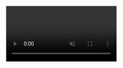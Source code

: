 <meta charset="UTF-8" content="text/html"/>
<meta name="robots" content="noindex, nofollow"/>

<html>
    <head>
        <title>iptv.urfan.web.id</title>
    </head>
    <body>
<video play muted loop id="iptv.urfan.web.id">
  <source src="https://iptv.urfan.web.id/info.m3u8" type="video/mp4">
  <center>
	    <br/>
        <p><h2>iptv.urfan.web.id</h2></p>
	    








//========================================================================
//copy right by,@hometv menampilkan playlist >>> LOKAL IDD  
//========================================================================

#EXTINF:-1 tvg-logo="https://play-gachor.my.id/logo/htv2/lokal/trans7.png" group-title="LOKAL ID",TRANS 7  
#KODIPROP:inputstream.adaptive.license_type=com.widevine.alpha
#KODIPROP:inputstream.adaptive.license_key=https://mrpw.ptmnc01.verspective.net/?deviceId=NDIzMDJhZmUtYWRjMi0zNGJkLTkyN2EtYmE1ZDFlZWIwODEz
https://cempedak-live-cdn.mncnow.id/live/eds/Trans7-2/sa_dash_vmx/Trans7-2.mpd
#EXTINF:-1 tvg-logo="https://play-gachor.my.id/logo/htv2/lokal/transtv.png" group-title="LOKAL ID",TRANS TV  
#KODIPROP:inputstream.adaptive.license_type=com.widevine.alpha
#KODIPROP:inputstream.adaptive.license_key=https://mrpw.ptmnc01.verspective.net/?deviceId=NDIzMDJhZmUtYWRjMi0zNGJkLTkyN2EtYmE1ZDFlZWIwODEz
https://cempedak-live-cdn.mncnow.id/live/eds/TransTV-2/sa_dash_vmx/TransTV-2.mpd
#EXTINF:-1 tvg-logo="https://play-gachor.my.id/logo/htv2/lokal/rcti.png" group-title="LOKAL ID",RCTI  
#KODIPROP:inputstream.adaptive.license_type=com.widevine.alpha
#KODIPROP:inputstream.adaptive.license_key=https://mrpw.ptmnc01.verspective.net/?deviceId=NDIzMDJhZmUtYWRjMi0zNGJkLTkyN2EtYmE1ZDFlZWIwODEz
https://cempedak-live-cdn.mncnow.id/live/eds/RCTI-DD/sa_dash_vmx/RCTI-DD.mpd
#EXTINF:-1 tvg-logo="https://play-gachor.my.id/logo/htv2/lokal/mnctv.png" group-title="LOKAL ID",MNC TV  
#KODIPROP:inputstream.adaptive.license_type=com.widevine.alpha
#KODIPROP:inputstream.adaptive.license_key=https://mrpw.ptmnc01.verspective.net/?deviceId=NDIzMDJhZmUtYWRjMi0zNGJkLTkyN2EtYmE1ZDFlZWIwODEz
https://cempedak-live-cdn.mncnow.id/live/eds/MNCTV-HD/sa_dash_vmx/MNCTV-HD.mpd
#EXTINF:-1 tvg-logo="https://play-gachor.my.id/logo/htv2/lokal/gtv.png" group-title="LOKAL ID",GTV  
#KODIPROP:inputstream.adaptive.license_type=com.widevine.alpha
#KODIPROP:inputstream.adaptive.license_key=https://mrpw.ptmnc01.verspective.net/?deviceId=NDIzMDJhZmUtYWRjMi0zNGJkLTkyN2EtYmE1ZDFlZWIwODEz
https://cempedak-live-cdn.mncnow.id/live/eds/GTV-HD/sa_dash_vmx/GTV-HD.mpd
#EXTINF:-1 tvg-logo="https://play-gachor.my.id/logo/htv2/lokal/inews.png" group-title="LOKAL ID",iNEWS  
#KODIPROP:inputstream.adaptive.license_type=com.widevine.alpha
#KODIPROP:inputstream.adaptive.license_key=https://mrpw.ptmnc01.verspective.net/?deviceId=NDIzMDJhZmUtYWRjMi0zNGJkLTkyN2EtYmE1ZDFlZWIwODEz
https://cempedak-live-cdn.mncnow.id/live/eds/iNewsTV-HDD/sa_dash_vmx/iNewsTV-HDD.mpd
#EXTINF:-1 tvg-logo="https://play-gachor.my.id/logo/htv2/lokal/tvone.png" group-title="LOKAL ID",TV ONE  
#KODIPROP:inputstream.adaptive.license_type=com.widevine.alpha
#KODIPROP:inputstream.adaptive.license_key=https://mrpw.ptmnc01.verspective.net/?deviceId=NDIzMDJhZmUtYWRjMi0zNGJkLTkyN2EtYmE1ZDFlZWIwODEz
https://cempedak-live-cdn.mncnow.id/live/eds/TVOne/sa_dash_vmx/TVOne.mpd
#EXTINF:-1 tvg-logo="https://play-gachor.my.id/logo/htv2/lokal/antv.png" group-title="LOKAL ID",ANTV  
#KODIPROP:inputstream.adaptive.license_type=com.widevine.alpha
#KODIPROP:inputstream.adaptive.license_key=https://mrpw.ptmnc01.verspective.net/?deviceId=NDIzMDJhZmUtYWRjMi0zNGJkLTkyN2EtYmE1ZDFlZWIwODEz
https://cempedak-live-cdn.mncnow.id/live/eds/ANTV/sa_dash_vmx/ANTV.mpd
#EXTINF:-1 tvg-logo="https://play-gachor.my.id/logo/htv2/lokal/metrotv.png" group-title="LOKAL ID",METRO TV  
#KODIPROP:inputstream.adaptive.license_type=com.widevine.alpha
#KODIPROP:inputstream.adaptive.license_key=https://mrpw.ptmnc01.verspective.net/?deviceId=NDIzMDJhZmUtYWRjMi0zNGJkLTkyN2EtYmE1ZDFlZWIwODEz
https://cempedak-live-cdn.mncnow.id/live/eds/Metro-TV2/sa_dash_vmx/Metro-TV2.mpd
#EXTINF:-1 tvg-logo="https://play-gachor.my.id/logo/htv2/lokal/kompastv.png" group-title="LOKAL ID",KOMPAS TV  
#KODIPROP:inputstream.adaptive.license_type=com.widevine.alpha
#KODIPROP:inputstream.adaptive.license_key=https://mrpw.ptmnc01.verspective.net/?deviceId=NDIzMDJhZmUtYWRjMi0zNGJkLTkyN2EtYmE1ZDFlZWIwODEz
https://cempedak-live-cdn.mncnow.id/live/eds/KompasTV/sa_dash_vmx/KompasTV.mpd
#EXTINF:-1 tvg-logo="https://play-gachor.my.id/logo/htv2/lokal/rtv.png" group-title="LOKAL ID",RTV  
#KODIPROP:inputstream.adaptive.license_type=com.widevine.alpha
#KODIPROP:inputstream.adaptive.license_key=https://mrpw.ptmnc01.verspective.net/?deviceId=NDIzMDJhZmUtYWRjMi0zNGJkLTkyN2EtYmE1ZDFlZWIwODEz
https://cempedak-live-cdn.mncnow.id/live/eds/RTV/sa_dash_vmx/RTV.mpd
#EXTINF:-1 tvg-logo="https://play-gachor.my.id/logo/htv2/lokal/beritasatu.png" group-title="LOKAL ID",BERITA SATU  
#KODIPROP:inputstream.adaptive.license_type=com.widevine.alpha
#KODIPROP:inputstream.adaptive.license_key=https://mrpw.ptmnc01.verspective.net/?deviceId=NDIzMDJhZmUtYWRjMi0zNGJkLTkyN2EtYmE1ZDFlZWIwODEz
https://cempedak-live-cdn.mncnow.id/live/eds/BeritaSatu/sa_dash_vmx/BeritaSatu.mpd
#EXTINF:-1 tvg-logo="https://play-gachor.my.id/logo/htv2/lokal/sindo_news.png" group-title="LOKAL ID",SINDO NEWS  
#KODIPROP:inputstream.adaptive.license_type=com.widevine.alpha
#KODIPROP:inputstream.adaptive.license_key=https://mrpw.ptmnc01.verspective.net/?deviceId=NDIzMDJhZmUtYWRjMi0zNGJkLTkyN2EtYmE1ZDFlZWIwODEz
https://cempedak-live-cdn.mncnow.id/live/eds/MNCnews-HDD/sa_dash_vmx/MNCnews-HDD.mpd
#EXTINF:-1 tvg-logo="https://play-gachor.my.id/logo/htv2/lokal/cnn_indonesia.png" group-title="LOKAL ID",CNN INDONESIA
https://live.cnnindonesia.com/livecnn/smil:cnntv.smil/chunklist_w1841569157_b384000_sleng.m3u8
#EXTINF:-1 tvg-logo="https://play-gachor.my.id/logo/htv2/lokal/cnbc_indonesia.png" group-title="LOKAL ID",CNBC INDONESIA
https://live.cnbcindonesia.com/livecnbc/smil:cnbctv.smil/chunklist_kamiselaluada_b384000_sleng.m3u8
#EXTINF:-1 tvg-logo="https://play-gachor.my.id/logo/htv2/lokal/tvri.png" group-title="LOKAL ID",TVRI  
https://ott-balancer.tvri.go.id/live/eds/Nasional/hls/Nasional.m3u8
#EXTINF:-1 tvg-logo="https://play-gachor.my.id/logo/htv2/lokal/daaitv.png" group-title="LOKAL ID",DAAI TV  
#KODIPROP:inputstream.adaptive.license_type=com.widevine.alpha
#KODIPROP:inputstream.adaptive.license_key=https://mrpw.ptmnc01.verspective.net/?deviceId=NDIzMDJhZmUtYWRjMi0zNGJkLTkyN2EtYmE1ZDFlZWIwODEz
https://cempedak-live-cdn.mncnow.id/live/eds/DAAITV/sa_dash_vmx/DAAITV.mpd



//========================================================================
//copy right by,@hometv menampilkan playlist >>> MOVIES
//========================================================================

#EXTINF:-1 tvg-logo="https://play-gachor.my.id/logo/htv2/movie/imc.png" group-title="MOVIES",IMC  
#KODIPROP:inputstream.adaptive.license_type=com.widevine.alpha
#KODIPROP:inputstream.adaptive.license_key=https://mrpw.ptmnc01.verspective.net/?deviceId=NDIzMDJhZmUtYWRjMi0zNGJkLTkyN2EtYmE1ZDFlZWIwODEz
https://cempedak-live-cdn.mncnow.id/live/eds/IndonesiaMovieChannels-HD/sa_dash_vmx/IndonesiaMovieChannels-HD.mpd
#EXTINF:-1 tvg-logo="https://play-gachor.my.id/logo/htv2/movie/mce.png" group-title="MOVIES",MCE HD
http://210.210.155.35/session/0c29f2d2-dd99-11eb-a245-b82a72d63267/uq2663/h/h18/index.m3u8
#EXTINF:-1 tvg-logo="https://play-gachor.my.id/logo/htv2/movie/ccm.png" group-title="MOVIES",CCM  
#KODIPROP:inputstream.adaptive.license_type=com.widevine.alpha
#KODIPROP:inputstream.adaptive.license_key=https://mrpw.ptmnc01.verspective.net/?deviceId=NDIzMDJhZmUtYWRjMi0zNGJkLTkyN2EtYmE1ZDFlZWIwODEz
https://cempedak-live-cdn.mncnow.id/live/eds/CelestialClassic/sa_dash_vmx/CelestialClassic.mpd
#EXTINF:-1 tvg-logo="https://play-gachor.my.id/logo/htv2/movie/celestial_movies.png" group-title="MOVIES",CELESTIAL MOVIES  
#KODIPROP:inputstream.adaptive.license_type=com.widevine.alpha
#KODIPROP:inputstream.adaptive.license_key=https://mrpw.ptmnc01.verspective.net/?deviceId=NDIzMDJhZmUtYWRjMi0zNGJkLTkyN2EtYmE1ZDFlZWIwODEz
https://cempedak-live-cdn.mncnow.id/live/eds/CelestialMovie/sa_dash_vmx/CelestialMovie.mpd
#EXTINF:-1 tvg-logo="https://play-gachor.my.id/logo/htv2/movie/zee_bioskop.png" group-title="MOVIES",ZEE BIOSKOP  
#KODIPROP:inputstream.adaptive.license_type=com.widevine.alpha
#KODIPROP:inputstream.adaptive.license_key=https://mrpw.ptmnc01.verspective.net/?deviceId=NDIzMDJhZmUtYWRjMi0zNGJkLTkyN2EtYmE1ZDFlZWIwODEz
https://cempedak-live-cdn.mncnow.id/live/eds/ZeeBIOSKOP/sa_dash_vmx/ZeeBIOSKOP.mpd
#EXTINF:-1 tvg-logo="https://play-gachor.my.id/logo/htv2/movie/rock_action.png" group-title="MOVIES",ROCK ACTION  
#KODIPROP:inputstream.adaptive.license_type=com.widevine.alpha
#KODIPROP:inputstream.adaptive.license_key=https://mrpw.ptmnc01.verspective.net/?deviceId=NDIzMDJhZmUtYWRjMi0zNGJkLTkyN2EtYmE1ZDFlZWIwODEz
https://cempedak-live-cdn.mncnow.id/live/eds/Rockaction/sa_dash_vmx/Rockaction.mpd
#EXTINF:-1 tvg-logo="https://play-gachor.my.id/logo/htv2/movie/axn.png" group-title="MOVIES",AXN  
#KODIPROP:inputstream.adaptive.license_type=com.widevine.alpha
#KODIPROP:inputstream.adaptive.license_key=https://mrpw.ptmnc01.verspective.net/?deviceId=NDIzMDJhZmUtYWRjMi0zNGJkLTkyN2EtYmE1ZDFlZWIwODEz
https://cempedak-live-cdn.mncnow.id/live/eds/AXN/sa_dash_vmx/AXN.mpd
#EXTINF:-1 tvg-logo="https://play-gachor.my.id/logo/htv2/movie/kix.png" group-title="MOVIES",KIX  
#KODIPROP:inputstream.adaptive.license_type=com.widevine.alpha
#KODIPROP:inputstream.adaptive.license_key=https://mrpw.ptmnc01.verspective.net/?deviceId=NDIzMDJhZmUtYWRjMi0zNGJkLTkyN2EtYmE1ZDFlZWIwODEz
https://cempedak-live-cdn.mncnow.id/live/eds/KIX/sa_dash_vmx/KIX.mpd
#EXTINF:-1 tvg-logo="https://play-gachor.my.id/logo/htv2/movie/thrill.png" group-title="MOVIES",THRILL  
#KODIPROP:inputstream.adaptive.license_type=com.widevine.alpha
#KODIPROP:inputstream.adaptive.license_key=https://mrpw.ptmnc01.verspective.net/?deviceId=NDIzMDJhZmUtYWRjMi0zNGJkLTkyN2EtYmE1ZDFlZWIwODEz
https://cempedak-live-cdn.mncnow.id/live/eds/Thrill/sa_dash_vmx/Thrill.mpd
#EXTINF:-1 tvg-logo="https://play-gachor.my.id/logo/htv2/movie/tvn_movies.png" group-title="MOVIES",TVN Movies  
#KODIPROP:inputstream.adaptive.license_type=com.widevine.alpha
#KODIPROP:inputstream.adaptive.license_key=https://mrpw.ptmnc01.verspective.net/?deviceId=NDIzMDJhZmUtYWRjMi0zNGJkLTkyN2EtYmE1ZDFlZWIwODEz
https://cempedak-live-cdn.mncnow.id/live/eds/tvNMovies/sa_dash_vmx/tvNMovies.mpd
#EXTINF:-1 tvg-logo="https://play-gachor.my.id/logo/htv2/movie/galaxy.png" group-title="MOVIES",GALAXY  
#KODIPROP:inputstream.adaptive.license_type=com.widevine.alpha
#KODIPROP:inputstream.adaptive.license_key=https://mrpw.ptmnc01.verspective.net/?deviceId=NDIzMDJhZmUtYWRjMi0zNGJkLTkyN2EtYmE1ZDFlZWIwODEz
https://cempedak-live-cdn.mncnow.id/live/eds/Galaxy-HD/sa_dash_vmx/Galaxy-HD.mpd
#EXTINF:-1 tvg-logo="https://play-gachor.my.id/logo/htv2/movie/galaxy_premium.png" group-title="MOVIES",GALAXY PREMIUM  
#KODIPROP:inputstream.adaptive.license_type=com.widevine.alpha
#KODIPROP:inputstream.adaptive.license_key=https://mrpw.ptmnc01.verspective.net/?deviceId=NDIzMDJhZmUtYWRjMi0zNGJkLTkyN2EtYmE1ZDFlZWIwODEz
https://cempedak-live-cdn.mncnow.id/live/eds/GalaxyPremium-HD/sa_dash_vmx/GalaxyPremium-HD.mpd
#EXTINF:-1 tvg-logo="https://play-gachor.my.id/logo/htv2/movie/cinema_world.png" group-title="MOVIES",CINEMA WORLD  
#KODIPROP:inputstream.adaptive.license_type=com.widevine.alpha
#KODIPROP:inputstream.adaptive.license_key=https://mrpw.ptmnc01.verspective.net/?deviceId=NDIzMDJhZmUtYWRjMi0zNGJkLTkyN2EtYmE1ZDFlZWIwODEz
https://cempedak-live-cdn.mncnow.id/live/eds/CinemaWorld/sa_dash_vmx/CinemaWorld.mpd
#EXTINF:-1 tvg-logo="https://play-gachor.my.id/logo/htv2/movie/hits.png" group-title="MOVIES",HITS  
#KODIPROP:inputstream.adaptive.license_type=com.widevine.alpha
#KODIPROP:inputstream.adaptive.license_key=https://mrpw.ptmnc01.verspective.net/?deviceId=NDIzMDJhZmUtYWRjMi0zNGJkLTkyN2EtYmE1ZDFlZWIwODEz
https://cempedak-live-cdn.mncnow.id/live/eds/HITS/sa_dash_vmx/HITS.mpd
#EXTINF:-1 tvg-logo="https://play-gachor.my.id/logo/htv2/movie/hits_movies.png" group-title="MOVIES",HITS MOVIES  
#KODIPROP:inputstream.adaptive.license_type=com.widevine.alpha
#KODIPROP:inputstream.adaptive.license_key=https://mrpw.ptmnc01.verspective.net/?deviceId=NDIzMDJhZmUtYWRjMi0zNGJkLTkyN2EtYmE1ZDFlZWIwODEz
https://cempedak-live-cdn.mncnow.id/live/eds/HitsMovies/sa_dash_vmx/HitsMovies.mpd
#EXTINF:-1 tvg-logo="https://play-gachor.my.id/logo/htv2/movie/cinemachi.png" group-title="MOVIES",CINEMACHI  
#KODIPROP:inputstream.adaptive.license_type=com.widevine.alpha
#KODIPROP:inputstream.adaptive.license_key=https://mrpw.ptmnc01.verspective.net/?deviceId=NDIzMDJhZmUtYWRjMi0zNGJkLTkyN2EtYmE1ZDFlZWIwODEz
https://cempedak-live-cdn.mncnow.id/live/eds/Cinemachi-HD/sa_dash_vmx/Cinemachi-HD.mpd
#EXTINF:-1 tvg-logo="https://play-gachor.my.id/logo/htv2/movie/cinemachi_action.png" group-title="MOVIES",CINEMACHI ACTION  
#KODIPROP:inputstream.adaptive.license_type=com.widevine.alpha
#KODIPROP:inputstream.adaptive.license_key=https://mrpw.ptmnc01.verspective.net/?deviceId=NDIzMDJhZmUtYWRjMi0zNGJkLTkyN2EtYmE1ZDFlZWIwODEz
https://cempedak-live-cdn.mncnow.id/live/eds/Cinemachi-Action/sa_dash_vmx/Cinemachi-Action.mpd
#EXTINF:-1 tvg-logo="https://play-gachor.my.id/logo/htv2/movie/cinemachi_max.png" group-title="MOVIES",CINEMACHI MAX  
#KODIPROP:inputstream.adaptive.license_type=com.widevine.alpha
#KODIPROP:inputstream.adaptive.license_key=https://mrpw.ptmnc01.verspective.net/?deviceId=NDIzMDJhZmUtYWRjMi0zNGJkLTkyN2EtYmE1ZDFlZWIwODEz
https://cempedak-live-cdn.mncnow.id/live/eds/Cinemachi-Max-HD/sa_dash_vmx/Cinemachi-Max-HD.mpd
#EXTINF:-1 tvg-logo="https://play-gachor.my.id/logo/htv2/movie/cinemachi_xtra.png" group-title="MOVIES",CINEMACHI XTRA  
#KODIPROP:inputstream.adaptive.license_type=com.widevine.alpha
#KODIPROP:inputstream.adaptive.license_key=https://mrpw.ptmnc01.verspective.net/?deviceId=NDIzMDJhZmUtYWRjMi0zNGJkLTkyN2EtYmE1ZDFlZWIwODEz
https://cempedak-live-cdn.mncnow.id/live/eds/Cinemachi-Xtra-HD/sa_dash_vmx/Cinemachi-Xtra-HD.mpd
#EXTINF:-1 tvg-logo="https://play-gachor.my.id/logo/htv2/movie/my_cinema.png" group-title="MOVIES",My CINEMA  
#KODIPROP:inputstream.adaptive.license_type=com.widevine.alpha
#KODIPROP:inputstream.adaptive.license_key=https://mrpw.ptmnc01.verspective.net/?deviceId=NDIzMDJhZmUtYWRjMi0zNGJkLTkyN2EtYmE1ZDFlZWIwODEz
https://cempedak-live-cdn.mncnow.id/live/eds/MyCinema/sa_dash_vmx/MyCinema.mpd
#EXTINF:-1 tvg-logo="https://play-gachor.my.id/logo/htv2/movie/my_cinema_asia.png" group-title="MOVIES",My CINEMA Asia  
#KODIPROP:inputstream.adaptive.license_type=com.widevine.alpha
#KODIPROP:inputstream.adaptive.license_key=https://mrpw.ptmnc01.verspective.net/?deviceId=NDIzMDJhZmUtYWRjMi0zNGJkLTkyN2EtYmE1ZDFlZWIwODEz
https://cempedak-live-cdn.mncnow.id/live/eds/MyCinema-Asia/sa_dash_vmx/MyCinema-Asia.mpd
#EXTINF:-1 tvg-logo="https://play-gachor.my.id/logo/htv2/movie/my_family.png" group-title="MOVIES",My FAMILY Channel  
#KODIPROP:inputstream.adaptive.license_type=com.widevine.alpha
#KODIPROP:inputstream.adaptive.license_key=https://mrpw.ptmnc01.verspective.net/?deviceId=NDIzMDJhZmUtYWRjMi0zNGJkLTkyN2EtYmE1ZDFlZWIwODEz
https://cempedak-live-cdn.mncnow.id/live/eds/MyFamily/sa_dash_vmx/MyFamily.mpd



######################
####HBO GROUP  ####
########################

#EXTVLCOPT:http-referrer=https://www.cubmu.com/
#KODIPROP:inputstreamaddon=inputstream.adaptive 
#EXTHTTP:{"dt-custom-data":"eyJ1c2VySWQiOiJyZWFjdC1qdy1wbGF5ZXIiLCJzZXNzaW9uSWQiOiIxMjM0NTY3ODkiLCJtZXJjaGFudCI6ImdpaXRkX3RyYW5zdmlzaW9uIn0="}
#KODIPROP:inputstream.adaptive.manifest_type=dash
#KODIPROP:inputstream.adaptive.license_type=com.widevine.alpha
#KODIPROP:inputstream.adaptive.license_key=https://lic-cubmux.konslet.workers.dev/4rr0w/play.wv
#EXTVLCOPT:http-user-agent=Mozilla/5.0 (Windows NT 10.0; Win64; x64) AppleWebKit/537.36 (KHTML, like Gecko) Chrome/108.0.0.0 Safari/537.36
#EXTINF:-1 tvg-id="HBO HD.sg" tvg-url="https://www.bevy.be/bevyfiles/singaporepremium.xml.gz" tvg-logo="https://seeklogo.com/images/H/hbo-logo-9BCB43E157-seeklogo.com.png" group-title="HBO Group",HBO
https://cdnjkt4.transvision.co.id:1000/live/master/4/4028c6856b6088c3016b87d64b970b53/manifest.mpd

#EXTVLCOPT:http-referrer=https://www.cubmu.com/
#KODIPROP:inputstreamaddon=inputstream.adaptive 
#EXTHTTP:{"dt-custom-data":"eyJ1c2VySWQiOiJyZWFjdC1qdy1wbGF5ZXIiLCJzZXNzaW9uSWQiOiIxMjM0NTY3ODkiLCJtZXJjaGFudCI6ImdpaXRkX3RyYW5zdmlzaW9uIn0="}
#KODIPROP:inputstream.adaptive.manifest_type=dash
#KODIPROP:inputstream.adaptive.license_type=com.widevine.alpha
#KODIPROP:inputstream.adaptive.license_key=https://lic-cubmux.konslet.workers.dev/4rr0w/play.wv
#EXTVLCOPT:http-user-agent=Mozilla/5.0 (Windows NT 10.0; Win64; x64) AppleWebKit/537.36 (KHTML, like Gecko) Chrome/108.0.0.0 Safari/537.36
#EXTINF:-1 tvg-id="HBO Hits (HD).sg" tvg-url="https://www.bevy.be/bevyfiles/singaporepremium.xml.gz" tvg-logo="https://upload.wikimedia.org/wikipedia/en/f/fc/HBOHits-ASIA.png" group-title="HBO Group",HBO Hits
https://cdnjkt4.transvision.co.id:1000/live/master/3/4028c6856c3db2cc016d054fbf67379f/manifest.mpd

#EXTVLCOPT:http-referrer=https://www.cubmu.com/
#KODIPROP:inputstreamaddon=inputstream.adaptive 
#EXTHTTP:{"dt-custom-data":"eyJ1c2VySWQiOiJyZWFjdC1qdy1wbGF5ZXIiLCJzZXNzaW9uSWQiOiIxMjM0NTY3ODkiLCJtZXJjaGFudCI6ImdpaXRkX3RyYW5zdmlzaW9uIn0="}
#KODIPROP:inputstream.adaptive.manifest_type=dash
#KODIPROP:inputstream.adaptive.license_type=com.widevine.alpha
#KODIPROP:inputstream.adaptive.license_key=https://lic-cubmux.konslet.workers.dev/4rr0w/play.wv
#EXTVLCOPT:http-user-agent=Mozilla/5.0 (Windows NT 10.0; Win64; x64) AppleWebKit/537.36 (KHTML, like Gecko) Chrome/108.0.0.0 Safari/537.36
#EXTINF:-1 tvg-id="HBO Family (HD).sg" tvg-url="https://www.bevy.be/bevyfiles/singaporepremium.xml.gz" tvg-logo="https://www.liblogo.com/img-logo/hb7524h5d2-hbo-family-logo-hbo-family-logopedia-.png" group-title="HBO Group",HBO Family
https://cdnjkt4.transvision.co.id:1000/live/master/3/4028c6856c3db2cc016d055927fe37a4/manifest.mpd

#EXTVLCOPT:http-referrer=https://www.cubmu.com/
#KODIPROP:inputstreamaddon=inputstream.adaptive 
#EXTHTTP:{"dt-custom-data":"eyJ1c2VySWQiOiJyZWFjdC1qdy1wbGF5ZXIiLCJzZXNzaW9uSWQiOiIxMjM0NTY3ODkiLCJtZXJjaGFudCI6ImdpaXRkX3RyYW5zdmlzaW9uIn0="}
#KODIPROP:inputstream.adaptive.manifest_type=dash
#KODIPROP:inputstream.adaptive.license_type=com.widevine.alpha
#KODIPROP:inputstream.adaptive.license_key=https://lic-cubmux.konslet.workers.dev/4rr0w/play.wv
#EXTVLCOPT:http-user-agent=Mozilla/5.0 (Windows NT 10.0; Win64; x64) AppleWebKit/537.36 (KHTML, like Gecko) Chrome/108.0.0.0 Safari/537.36
#EXTINF:-1 tvg-id="HBO Signature (HD).sg" tvg-url="https://www.bevy.be/bevyfiles/singaporepremium.xml.gz" tvg-logo="https://upload.wikimedia.org/wikipedia/commons/a/af/HBO_Signature_Asia.png" group-title="HBO Group",HBO Signature
https://cdnjkt4.transvision.co.id:1000/live/master/3/4028c6856c3db2cc016d0552e0ca37a2/manifest.mpd

#EXTVLCOPT:http-referrer=https://www.cubmu.com/
#KODIPROP:inputstreamaddon=inputstream.adaptive 
#EXTHTTP:{"dt-custom-data":"eyJ1c2VySWQiOiJyZWFjdC1qdy1wbGF5ZXIiLCJzZXNzaW9uSWQiOiIxMjM0NTY3ODkiLCJtZXJjaGFudCI6ImdpaXRkX3RyYW5zdmlzaW9uIn0="}
#KODIPROP:inputstream.adaptive.manifest_type=dash
#KODIPROP:inputstream.adaptive.license_type=com.widevine.alpha
#KODIPROP:inputstream.adaptive.license_key=https://lic-cubmux.konslet.workers.dev/4rr0w/play.wv
#EXTVLCOPT:http-user-agent=Mozilla/5.0 (Windows NT 10.0; Win64; x64) AppleWebKit/537.36 (KHTML, like Gecko) Chrome/108.0.0.0 Safari/537.36
#EXTINF:-1 tvg-id="CINEMAX (HD).sg" tvg-url="https://www.bevy.be/bevyfiles/singaporepremium.xml.gz" tvg-logo="https://upload.wikimedia.org/wikipedia/commons/f/f0/611-cinemax.png" group-title="HBO Group",Cinemax
https://cdnjkt4.transvision.co.id:1000/live/master/3/4028c6856c3db2cc016cdbfc4a1934bf/manifest.mpd


//========================================================================
//copy right by,@hometv menampilkan playlist >>> SPORTS INDO
//========================================================================

#EXTINF:-1 tvg-logo="https://play-gachor.my.id/logo/htv2/sports/sportstars.png" group-title=" SPORTS INDO",SPORTSTARS 1  
#KODIPROP:inputstream.adaptive.license_type=com.widevine.alpha
#KODIPROP:inputstream.adaptive.license_key=https://mrpw.ptmnc01.verspective.net/?deviceId=NDIzMDJhZmUtYWRjMi0zNGJkLTkyN2EtYmE1ZDFlZWIwODEz
https://cempedak-live-cdn.mncnow.id/live/eds/MNCSports-HD/sa_dash_vmx/MNCSports-HD.mpd
#EXTINF:-1 tvg-logo="https://play-gachor.my.id/logo/htv2/sports/sportstars.png" group-title=" SPORTS INDO",SPORTSTARS 2  
#KODIPROP:inputstream.adaptive.license_type=com.widevine.alpha
#KODIPROP:inputstream.adaptive.license_key=https://mrpw.ptmnc01.verspective.net/?deviceId=NDIzMDJhZmUtYWRjMi0zNGJkLTkyN2EtYmE1ZDFlZWIwODEz
https://cempedak-live-cdn.mncnow.id/live/eds/MNCSports2-HD/sa_dash_vmx/MNCSports2-HD.mpd
#EXTINF:-1 tvg-logo="https://play-gachor.my.id/logo/htv2/sports/sportstars.png" group-title=" SPORTS INDO",SPORTSTARS 3  
#KODIPROP:inputstream.adaptive.license_type=com.widevine.alpha
#KODIPROP:inputstream.adaptive.license_key=https://mrpw.ptmnc01.verspective.net/?deviceId=NDIzMDJhZmUtYWRjMi0zNGJkLTkyN2EtYmE1ZDFlZWIwODEz
https://cempedak-live-cdn.mncnow.id/live/eds/MNCSports3-HD/sa_dash_vmx/MNCSports3-HD.mpd
#EXTINF:-1 tvg-logo="https://play-gachor.my.id/logo/htv2/sports/sportstars.png" group-title=" SPORTS INDO",SPORTSTARS 4  
#KODIPROP:inputstream.adaptive.license_type=com.widevine.alpha
#KODIPROP:inputstream.adaptive.license_key=https://mrpw.ptmnc01.verspective.net/?deviceId=NDIzMDJhZmUtYWRjMi0zNGJkLTkyN2EtYmE1ZDFlZWIwODEz
https://cempedak-live-cdn.mncnow.id/live/eds/Sportstar4/sa_dash_vmx/Sportstar4.mpd
#EXTINF:-1 tvg-logo="https://play-gachor.my.id/logo/htv2/sports/soccer_channel.png" group-title=" SPORTS INDO",SOCCER CHANNEL  
#KODIPROP:inputstream.adaptive.license_type=com.widevine.alpha 
#KODIPROP:inputstream.adaptive.license_key=https://mrpw.ptmnc01.verspective.net/?deviceId=NDIzMDJhZmUtYWRjMi0zNGJkLTkyN2EtYmE1ZDFlZWIwODEz
https://cempedak-live-cdn.mncnow.id/live/eds/soccerchannel-test/sa_dash_vmx/soccerchannel-test.mpd
#EXTINF:-1 tvg-logo="https://play-gachor.my.id/logo/htv2/sports/spotv1.png" group-title=" SPORTS INDO",SPO TV 1  
#KODIPROP:inputstream.adaptive.license_type=com.widevine.alpha
#KODIPROP:inputstream.adaptive.license_key=https://mrpw.ptmnc01.verspective.net/?deviceId=NDIzMDJhZmUtYWRjMi0zNGJkLTkyN2EtYmE1ZDFlZWIwODEz
https://cempedak-live-cdn.mncnow.id/live/eds/SPOTV-HD/sa_dash_vmx/SPOTV-HD.mpd
#EXTINF:-1 tvg-logo="https://play-gachor.my.id/logo/htv2/sports/spotv2.png" group-title=" SPORTS INDO",SPO TV 2  
#KODIPROP:inputstream.adaptive.license_type=com.widevine.alpha
#KODIPROP:inputstream.adaptive.license_key=https://mrpw.ptmnc01.verspective.net/?deviceId=NDIzMDJhZmUtYWRjMi0zNGJkLTkyN2EtYmE1ZDFlZWIwODEz
https://cempedak-live-cdn.mncnow.id/live/eds/SPOTV2-HD/sa_dash_vmx/SPOTV2-HD.mpd
#EXTINF:-1 tvg-id="" tvg-name="TVRI SPORT" tvg-logo="https://play-gachor.my.id/logo/htv2/sports/tvri_sports.png" group-title=" SPORTS INDO",TVRI SPORT HD
https://ott-balancer.tvri.go.id/live/eds/SportHD/hls/SportHD.m3u8
#EXTINF:-1 tvg-logo="https://play-gachor.my.id/logo/htv2/sports/fight_sports.png" group-title=" SPORTS INDO",FIGHT SPORTS  
#KODIPROP:inputstream.adaptive.license_type=com.widevine.alpha
#KODIPROP:inputstream.adaptive.license_key=https://mrpw.ptmnc01.verspective.net/?deviceId=NDIzMDJhZmUtYWRjMi0zNGJkLTkyN2EtYmE1ZDFlZWIwODEz
https://cempedak-live-cdn.mncnow.id/live/eds/FightSports/sa_dash_vmx/FightSports.mpd



########################
####### Sport #######
########################


#################################
#################################
############   Moto gp      ###########
#################################
#################################
#EXTINF:-1 group-title="MOTO GP" tvg-id="spotv2.kr" tvg-logo="https://encrypted-tbn0.gstatic.com/images?q=tbn:ANd9GcQVb3LLgF_iWCjfrbquSZ_xGGrog-oGSSnvAw&usqp=CAU",SPO TV 1
#KODIPROP:inputstream.adaptive.license_type=com.widevine.alpha
#KODIPROP:inputstream.adaptive.license_key=https://mrpw.ptmnc01.verspective.net/?deviceId=ZjdiMDljNTItMmYzZC0zNDcyLTllYmItY2QxNDdiYzlhZWY0
#EXTVLCOPT:http-user-agent=MNCNow/6.33.3 (Linux;Android 15.0.0;) ExoPlayerLib/2.19.1
#EXTVLCOPT:http-referrer=https://visionplus.id
https://cempedak-live-cdn.mncnow.id/live/eds/SPOTV-HD/sa_dash_vmx/SPOTV-HD.mpd

#EXTINF:-1 group-title="MOTO GP" tvg-id="spotv2.kr" tvg-logo="https://encrypted-tbn0.gstatic.com/images?q=tbn:ANd9GcQVb3LLgF_iWCjfrbquSZ_xGGrog-oGSSnvAw&usqp=CAU",SPOTV 2
#KODIPROP:inputstream.adaptive.license_type=com.widevine.alpha
#KODIPROP:inputstream.adaptive.license_key=https://mrpw.ptmnc01.verspective.net/?deviceId=ZjdiMDljNTItMmYzZC0zNDcyLTllYmItY2QxNDdiYzlhZWY0
#EXTVLCOPT:http-referrer=https://visionplus.id
https://testfunctionlive.mncnow.id/live/eds/SPOTV2-HD/sa_dash_vmx/SPOTV2-HD.mpd

#EXTINF:-1 tvg-logo="https://encrypted-tbn0.gstatic.com/images?q=tbn:ANd9GcQVb3LLgF_iWCjfrbquSZ_xGGrog-oGSSnvAw&usqp=CAU" group-title="MOTO GP",SPO TV 1
#KODIPROP:inputstream.adaptive.license_type=com.widevine.alpha
#KODIPROP:inputstream.adaptive.license_key=https://mrpw.ptmnc01.verspective.net/?deviceId=ZjdiMDljNTItMmYzZC0zNDcyLTllYmItY2QxNDdiYzlhZWY0
#EXTVLCOPT:http-user-agent=MNCNow/6.33.3 (Linux;Android 15.0.0;) ExoPlayerLib/2.19.1
#EXTVLCOPT:http-referrer=https://visionplus.id
https://cempedak-live-cdn.mncnow.id/live/eds/SPOTV-HD/sa_dash_vmx/SPOTV-HD.mpd

#EXTINF:-1 tvg-logo="https://encrypted-tbn0.gstatic.com/images?q=tbn:ANd9GcQVb3LLgF_iWCjfrbquSZ_xGGrog-oGSSnvAw&usqp=CAU" group-title="MOTO GP",SPO TV 2
#KODIPROP:inputstream.adaptive.license_type=com.widevine.alpha
#KODIPROP:inputstream.adaptive.license_key=https://mrpw.ptmnc01.verspective.net/?deviceId=ZjdiMDljNTItMmYzZC0zNDcyLTllYmItY2QxNDdiYzlhZWY0
#EXTVLCOPT:http-user-agent=MNCNow/6.33.3 (Linux;Android 15.0.0;) ExoPlayerLib/2.19.1
#EXTVLCOPT:http-referrer=https://visionplus.id
https://cempedak-live-cdn.mncnow.id/live/eds/SPOTV2-HD/sa_dash_vmx/SPOTV2-HD.mpd


#################################
#################################
############   Liga 1     ###########
#################################
#################################

#EXTINF:-1 group-title="LIGA 1" tvg-id="" tvg-logo="https://encrypted-tbn0.gstatic.com/images?q=tbn:ANd9GcSILQsRLN7kxPHIfIeU2JyTXUo4tdYQflsEZw&usqp=CAU", LIGA BRI 1
#KODIPROP:inputstream.adaptive.license_type=com.widevine.alpha 
#KODIPROP:inputstream.adaptive.license_key=https://mrpw.ptmnc01.verspective.net/?deviceId=NDIzMDJhZmUtYWRjMi0zNGJkLTkyN2EtYmE1ZDFlZWIwODEz
#EXTVLCOPT:http-referrer=https://www.visionplus.id/
https://cempedak-live-cdn.mncnow.id/live/eds/Soccer-2/sa_dash_vmx/Soccer-2.mpd

#EXTINF:-1 group-title="LIGA 1" tvg-id="mncsports3.id" tvg-logo="https://encrypted-tbn0.gstatic.com/images?q=tbn:ANd9GcSILQsRLN7kxPHIfIeU2JyTXUo4tdYQflsEZw&usqp=CAU", LIGA BRI 2
#KODIPROP:inputstream.adaptive.license_type=com.widevine.alpha 
#KODIPROP:inputstream.adaptive.license_key=https://mrpw.ptmnc01.verspective.net/?deviceId=NDIzMDJhZmUtYWRjMi0zNGJkLTkyN2EtYmE1ZDFlZWIwODEz 
#EXTVLCOPT:http-referrer=https://www.visionplus.id/
https://cempedak-live-cdn.mncnow.id/live/eds/MNCSports3-HD/sa_dash_vmx/MNCSports3-HD.mpd

#EXTINF:-1 group-title="LIGA 1" tvg-id="sportstars4.id" tvg-logo="https://encrypted-tbn0.gstatic.com/images?q=tbn:ANd9GcSILQsRLN7kxPHIfIeU2JyTXUo4tdYQflsEZw&usqp=CAU", LIGA BRI 3
#KODIPROP:inputstream.adaptive.license_type=com.widevine.alpha 
#KODIPROP:inputstream.adaptive.license_key=https://mrpw.ptmnc01.verspective.net/?deviceId=NDIzMDJhZmUtYWRjMi0zNGJkLTkyN2EtYmE1ZDFlZWIwODEz
#EXTVLCOPT:http-referrer=https://www.visionplus.id/
https://cempedak-live-cdn.mncnow.id/live/eds/VplusLiveRplus/sa_dash/VplusLiveRplus.mpd

#EXTINF:-1 group-title="LIGA 1" tvg-id="sportstars4.id" tvg-logo="https://encrypted-tbn0.gstatic.com/images?q=tbn:ANd9GcSILQsRLN7kxPHIfIeU2JyTXUo4tdYQflsEZw&usqp=CAU", LIGA BRI 4
#KODIPROP:inputstream.adaptive.license_type=com.widevine.alpha 
#KODIPROP:inputstream.adaptive.license_key=https://mrpw.ptmnc01.verspective.net/?deviceId=NDIzMDJhZmUtYWRjMi0zNGJkLTkyN2EtYmE1ZDFlZWIwODEz
#EXTVLCOPT:http-referrer=https://www.visionplus.id/
https://cempedak-live-cdn.mncnow.id/live/eds/Sportstar4/sa_dash_vmx/Sportstar4.mpd


//========================================================================
//copy right by,@hometv menampilkan playlist >>> Kids
//========================================================================

#EXTINF:-1 tvg-logo="https://play-gachor.my.id/logo/htv2/kids/kids_tv.png" group-title="KIDS",KIDS TV  
#KODIPROP:inputstream.adaptive.license_type=com.widevine.alpha
#KODIPROP:inputstream.adaptive.license_key=https://mrpw.ptmnc01.verspective.net/?deviceId=NDIzMDJhZmUtYWRjMi0zNGJkLTkyN2EtYmE1ZDFlZWIwODEz
https://cempedak-live-cdn.mncnow.id/live/eds/KidsChannel/sa_dash_vmx/KidsChannel.mpd
#EXTINF:-1 tvg-logo="https://play-gachor.my.id/logo/htv2/kids/cinemachi_kids.png" group-title="KIDS",CINEMACHI KIDS  
#KODIPROP:inputstream.adaptive.license_type=com.widevine.alpha
#KODIPROP:inputstream.adaptive.license_key=https://mrpw.ptmnc01.verspective.net/?deviceId=NDIzMDJhZmUtYWRjMi0zNGJkLTkyN2EtYmE1ZDFlZWIwODEz
https://cempedak-live-cdn.mncnow.id/live/eds/Cinemachi-Kids-HD/sa_dash_vmx/Cinemachi-Kids-HD.mpd
#EXTINF:-1 tvg-logo="https://play-gachor.my.id/logo/htv2/kids/animax.png" group-title="KIDS",ANIMAX  
#KODIPROP:inputstream.adaptive.license_type=com.widevine.alpha
#KODIPROP:inputstream.adaptive.license_key=https://mrpw.ptmnc01.verspective.net/?deviceId=NDIzMDJhZmUtYWRjMi0zNGJkLTkyN2EtYmE1ZDFlZWIwODEz
https://cempedak-live-cdn.mncnow.id/live/eds/Animax/sa_dash_vmx/Animax.mpd
#EXTINF:-1 tvg-logo="https://play-gachor.my.id/logo/htv2/kids/cbeebies.png" group-title="KIDS",CBEEBIES  
#KODIPROP:inputstream.adaptive.license_type=com.widevine.alpha
#KODIPROP:inputstream.adaptive.license_key=https://mrpw.ptmnc01.verspective.net/?deviceId=NDIzMDJhZmUtYWRjMi0zNGJkLTkyN2EtYmE1ZDFlZWIwODEz
https://cempedak-live-cdn.mncnow.id/live/eds/Cbeebies/sa_dash_vmx/Cbeebies.mpd
#EXTINF:-1 tvg-logo="https://play-gachor.my.id/logo/htv2/kids/zoomoo.png" group-title="KIDS",ZOO MOO  
#KODIPROP:inputstream.adaptive.license_type=com.widevine.alpha
#KODIPROP:inputstream.adaptive.license_key=https://mrpw.ptmnc01.verspective.net/?deviceId=NDIzMDJhZmUtYWRjMi0zNGJkLTkyN2EtYmE1ZDFlZWIwODEz
https://cempedak-live-cdn.mncnow.id/live/eds/Zoomoo/sa_dash_vmx/Zoomoo.mpd


//========================================================================
//copy right by,@hometv menampilkan playlist >>> KNOWLEDGE
//========================================================================

//========================================================================
//copy right by,@hometv menampilkan playlist >>> RELIGI
//========================================================================
#EXTINF:-1 tvg-logo="https://play-gachor.my.id/logo/htv2/religi/muslim_tv.png" group-title="RELIGI",MUSLIM TV  
#KODIPROP:inputstream.adaptive.license_type=com.widevine.alpha
#KODIPROP:inputstream.adaptive.license_key=https://mrpw.ptmnc01.verspective.net/?deviceId=NDIzMDJhZmUtYWRjMi0zNGJkLTkyN2EtYmE1ZDFlZWIwODEz
https://cempedak-live-cdn.mncnow.id/live/eds/MNCMuslim/sa_dash_vmx/MNCMuslim.mpd
#EXTINF:-1 tvg-logo="https://play-gachor.my.id/logo/htv2/religi/alquran.png" group-title="RELIGI",AL QURAN AL KAREEM  
#KODIPROP:inputstream.adaptive.license_type=com.widevine.alpha
#KODIPROP:inputstream.adaptive.license_key=https://mrpw.ptmnc01.verspective.net/?deviceId=NDIzMDJhZmUtYWRjMi0zNGJkLTkyN2EtYmE1ZDFlZWIwODEz
https://cempedak-live-cdn.mncnow.id/live/eds/AlQuranAlKareem/sa_dash_vmx/AlQuranAlKareem.mpd
#EXTINF:-1 tvg-logo="https://play-gachor.my.id/logo/htv2/religi/tv9.png" group-title="RELIGI",TV9  
#KODIPROP:inputstream.adaptive.license_type=com.widevine.alpha
#KODIPROP:inputstream.adaptive.license_key=https://mrpw.ptmnc01.verspective.net/?deviceId=NDIzMDJhZmUtYWRjMi0zNGJkLTkyN2EtYmE1ZDFlZWIwODEz
https://cempedak-live-cdn.mncnow.id/live/eds/TV9/sa_dash_vmx/TV9.mpd
#EXTINF:-1 tvg-logo="https://play-gachor.my.id/logo/htv2/religi/tawaf.png" group-title="RELIGI",TAWAF TV  
#KODIPROP:inputstream.adaptive.license_type=com.widevine.alpha
#KODIPROP:inputstream.adaptive.license_key=https://mrpw.ptmnc01.verspective.net/?deviceId=NDIzMDJhZmUtYWRjMi0zNGJkLTkyN2EtYmE1ZDFlZWIwODEz
https://cempedak-live-cdn.mncnow.id/live/eds/TawafTV/sa_dash_vmx/TawafTV.mpd
#EXTINF:-1 tvg-logo="https://play-gachor.my.id/logo/htv2/religi/muhammadiyah.png" group-title="RELIGI",MUHAMMADIYAH TV  
#KODIPROP:inputstream.adaptive.license_type=com.widevine.alpha
#KODIPROP:inputstream.adaptive.license_key=https://mrpw.ptmnc01.verspective.net/?deviceId=NDIzMDJhZmUtYWRjMi0zNGJkLTkyN2EtYmE1ZDFlZWIwODEz
https://cempedak-live-cdn.mncnow.id/live/eds/TVMuhammadiyah/sa_dash_vmx/TVMuhammadiyah.mpd
#EXTINF:-1 tvg-logo="https://play-gachor.my.id/logo/htv2/religi/rodja.png" group-title="RELIGI",RODJA TV  
#EXTVLCOPT:http-user-agent=Mozilla/5.0 (Windows NT 10.0; Win64; x64) AppleWebKit/537.36 (KHTML, like Gecko) Chrome/116.0.0.0 Safari/537.36
http://op-group1-swiftservehd-1.dens.tv/h/h233/02.m3u8
#EXTINF:-1 tvg-logo="https://play-gachor.my.id/logo/htv2/religi/reformed.png" group-title="RELIGI",REFORMED 21  
#KODIPROP:inputstream.adaptive.license_type=com.widevine.alpha
#KODIPROP:inputstream.adaptive.license_key=https://mrpw.ptmnc01.verspective.net/?deviceId=NDIzMDJhZmUtYWRjMi0zNGJkLTkyN2EtYmE1ZDFlZWIwODEz
https://cempedak-live-cdn.mncnow.id/live/eds/Reformed21/sa_dash_vmx/Reformed21.mpd
#EXTINF:-1 tvg-logo="https://play-gachor.my.id/logo/htv2/religi/life.png" group-title="RELIGI",LIFE  
#KODIPROP:inputstream.adaptive.license_type=com.widevine.alpha
#KODIPROP:inputstream.adaptive.license_key=https://mrpw.ptmnc01.verspective.net/?deviceId=NDIzMDJhZmUtYWRjMi0zNGJkLTkyN2EtYmE1ZDFlZWIwODEz
https://cempedak-live-cdn.mncnow.id/live/eds/Life/sa_dash_vmx/Life.mpd
#EXTINF:-1 tvg-logo="https://play-gachor.my.id/logo/htv2/religi/ewtn.png" group-title="RELIGI",EWTN  
#KODIPROP:inputstream.adaptive.license_type=com.widevine.alpha
#KODIPROP:inputstream.adaptive.license_key=https://mrpw.ptmnc01.verspective.net/?deviceId=NDIzMDJhZmUtYWRjMi0zNGJkLTkyN2EtYmE1ZDFlZWIwODEz
https://cempedak-live-cdn.mncnow.id/live/eds/EWTN/sa_dash_vmx/EWTN.mpd


//========================================================================
//copy right by,@hometv menampilkan playlist >>> NEWS
//========================================================================
#EXTINF:-1 tvg-logo="https://play-gachor.my.id/logo/htv2/news/aljazeera.png" group-title="NEWS",ALJAZEERA  
#KODIPROP:inputstream.adaptive.license_type=com.widevine.alpha
#KODIPROP:inputstream.adaptive.license_key=https://mrpw.ptmnc01.verspective.net/?deviceId=NDIzMDJhZmUtYWRjMi0zNGJkLTkyN2EtYmE1ZDFlZWIwODEz
https://cempedak-live-cdn.mncnow.id/live/eds/AlJazeeraInternational/sa_dash_vmx/AlJazeeraInternational.mpd
#EXTINF:-1 tvg-logo="https://play-gachor.my.id/logo/htv2/news/fox_news.png" group-title="NEWS",FOX NEWS  
#KODIPROP:inputstream.adaptive.license_type=com.widevine.alpha
#KODIPROP:inputstream.adaptive.license_key=https://mrpw.ptmnc01.verspective.net/?deviceId=NDIzMDJhZmUtYWRjMi0zNGJkLTkyN2EtYmE1ZDFlZWIwODEz
https://cempedak-live-cdn.mncnow.id/live/eds/FoxNews/sa_dash_vmx/FoxNews.mpd
#EXTINF:-1 tvg-logo="https://play-gachor.my.id/logo/htv2/news/rt_english.png" group-title="NEWS",RT ENGLISH  
#KODIPROP:inputstream.adaptive.license_type=com.widevine.alpha
#KODIPROP:inputstream.adaptive.license_key=https://mrpw.ptmnc01.verspective.net/?deviceId=NDIzMDJhZmUtYWRjMi0zNGJkLTkyN2EtYmE1ZDFlZWIwODEz
https://cempedak-live-cdn.mncnow.id/live/eds/RTEnglish/sa_dash_vmx/RTEnglish.mpd
#EXTINF:-1 tvg-logo="https://play-gachor.my.id/logo/htv2/news/euro_news.png" group-title="NEWS",EURO NEWS  
#KODIPROP:inputstream.adaptive.license_type=com.widevine.alpha
#KODIPROP:inputstream.adaptive.license_key=https://mrpw.ptmnc01.verspective.net/?deviceId=NDIzMDJhZmUtYWRjMi0zNGJkLTkyN2EtYmE1ZDFlZWIwODEz
https://cempedak-live-cdn.mncnow.id/live/eds/EuroNews/sa_dash_vmx/EuroNews.mpd
#EXTINF:-1 tvg-logo="https://play-gachor.my.id/logo/htv2/news/dw_tv.png" group-title="NEWS",DW ENGLISH  
#KODIPROP:inputstream.adaptive.license_type=com.widevine.alpha
#KODIPROP:inputstream.adaptive.license_key=https://mrpw.ptmnc01.verspective.net/?deviceId=NDIzMDJhZmUtYWRjMi0zNGJkLTkyN2EtYmE1ZDFlZWIwODEz
https://cempedak-live-cdn.mncnow.id/live/eds/DW/sa_dash_vmx/DW.mpd
#EXTINF:-1 tvg-logo="https://play-gachor.my.id/logo/htv2/news/france_24.png" group-title="NEWS",FRANCE 24  
#KODIPROP:inputstream.adaptive.license_type=com.widevine.alpha
#KODIPROP:inputstream.adaptive.license_key=https://mrpw.ptmnc01.verspective.net/?deviceId=NDIzMDJhZmUtYWRjMi0zNGJkLTkyN2EtYmE1ZDFlZWIwODEz
https://cempedak-live-cdn.mncnow.id/live/eds/France24/sa_dash_vmx/France24.mpd
#EXTINF:-1 tvg-logo="https://play-gachor.my.id/logo/htv2/news/cnbc_asia.png" group-title="NEWS",CNBC ASIA  
#KODIPROP:inputstream.adaptive.license_type=com.widevine.alpha
#KODIPROP:inputstream.adaptive.license_key=https://mrpw.ptmnc01.verspective.net/?deviceId=NDIzMDJhZmUtYWRjMi0zNGJkLTkyN2EtYmE1ZDFlZWIwODEz
https://cempedak-live-cdn.mncnow.id/live/eds/CNBC/sa_dash_vmx/CNBC.mpd
#EXTINF:-1 tvg-logo="https://play-gachor.my.id/logo/htv2/news/bloomberg.png" group-title="NEWS",BLOOMBERG  
#KODIPROP:inputstream.adaptive.license_type=com.widevine.alpha
#KODIPROP:inputstream.adaptive.license_key=https://mrpw.ptmnc01.verspective.net/?deviceId=NDIzMDJhZmUtYWRjMi0zNGJkLTkyN2EtYmE1ZDFlZWIwODEz
https://cempedak-live-cdn.mncnow.id/live/eds/Bloomberg/sa_dash_vmx/Bloomberg.mpd
#EXTINF:-1 tvg-logo="https://play-gachor.my.id/logo/htv2/news/cna.png" group-title="NEWS",CNA  
#KODIPROP:inputstream.adaptive.license_type=com.widevine.alpha
#KODIPROP:inputstream.adaptive.license_key=https://mrpw.ptmnc01.verspective.net/?deviceId=NDIzMDJhZmUtYWRjMi0zNGJkLTkyN2EtYmE1ZDFlZWIwODEz
https://cempedak-live-cdn.mncnow.id/live/eds/ChannelNewsAsia/sa_dash_vmx/ChannelNewsAsia.mpd
#EXTINF:-1 tvg-logo="https://play-gachor.my.id/logo/htv2/news/sindo_news.png" group-title="NEWS",SINDO NEWS  
#KODIPROP:inputstream.adaptive.license_type=com.widevine.alpha
#KODIPROP:inputstream.adaptive.license_key=https://mrpw.ptmnc01.verspective.net/?deviceId=NDIzMDJhZmUtYWRjMi0zNGJkLTkyN2EtYmE1ZDFlZWIwODEz
https://cempedak-live-cdn.mncnow.id/live/eds/MNCnews-HDD/sa_dash_vmx/MNCnews-HDD.mpd
#EXTINF:-1 tvg-logo="https://play-gachor.my.id/logo/htv2/news/cnbc_indonesia.png" group-title="NEWS",CNBC INDONESIA
https://live.cnbcindonesia.com/livecnbc/smil:cnbctv.smil/chunklist_kamiselaluada_b384000_sleng.m3u8
#EXTINF:-1 tvg-logo="https://play-gachor.my.id/logo/htv2/news/idx.png" group-title="NEWS",IDX  
#KODIPROP:inputstream.adaptive.license_type=com.widevine.alpha
#KODIPROP:inputstream.adaptive.license_key=https://mrpw.ptmnc01.verspective.net/?deviceId=NDIzMDJhZmUtYWRjMi0zNGJkLTkyN2EtYmE1ZDFlZWIwODEz
https://cempedak-live-cdn.mncnow.id/live/eds/IDX/sa_dash_vmx/IDX.mpd
#EXTINF:-1 tvg-logo="https://play-gachor.my.id/logo/htv2/news/sea_today.png" group-title="NEWS",SEA TODAY  
#KODIPROP:inputstream.adaptive.license_type=com.widevine.alpha
#KODIPROP:inputstream.adaptive.license_key=https://mrpw.ptmnc01.verspective.net/?deviceId=NDIzMDJhZmUtYWRjMi0zNGJkLTkyN2EtYmE1ZDFlZWIwODEz
https://cempedak-live-cdn.mncnow.id/live/eds/SEA-Channel/sa_dash_vmx/SEA-Channel.mpd

